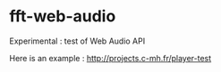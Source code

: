 fft-web-audio
=============

Experimental : test of Web Audio API

Here is an example : http://projects.c-mh.fr/player-test
